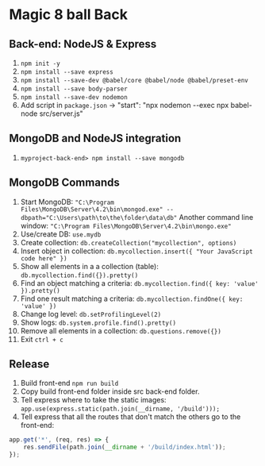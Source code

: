 # Magic 8 ball Back

## Back-end: NodeJS & Express

1. `npm init -y`
1. `npm install --save express`
1. `npm install --save-dev @babel/core @babel/node @babel/preset-env`
1. `npm install --save body-parser`
1. `npm install --save-dev nodemon`
1. Add script in `package.json` -> "start": "npx nodemon --exec npx babel-node src/server.js"

## MongoDB and NodeJS integration

1. `myproject-back-end> npm install --save mongodb`

## MongoDB Commands

1. Start MongoDB:
  `"C:\Program Files\MongoDB\Server\4.2\bin\mongod.exe" --dbpath="C:\Users\path\to\the\folder\data\db"`
  Another command line window:
  `"C:\Program Files\MongoDB\Server\4.2\bin\mongo.exe"`
1. Use/create DB:
`use.mydb`
1. Create collection:
`db.createCollection("mycollection", options)`
1. Insert object in collection:
`db.mycollection.insert({ "Your JavaScript code here" })`
1. Show all elements in a a collection (table):
`db.mycollection.find({}).pretty()`
1. Find an object matching a criteria:
`db.mycollection.find({ key: 'value' }).pretty()`
1. Find one result matching a criteria:
`db.mycollection.findOne({ key: 'value' })`
1. Change log level:
`db.setProfilingLevel(2)`
1. Show logs:
`db.system.profile.find().pretty()`
1. Remove all elements in a collection:
`db.questions.remove({})`
1. Exit
`ctrl + c`

## Release

1. Build front-end `npm run build`
1. Copy build front-end folder inside src back-end folder.
1. Tell express where to take the static images: `app.use(express.static(path.join(__dirname, '/build')));`
1. Tell express that all the routes that don't match the others go to the front-end:

```javascript
app.get('*', (req, res) => {
    res.sendFile(path.join(__dirname + '/build/index.html'));
});